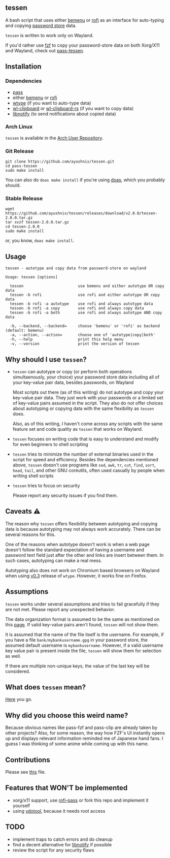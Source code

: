 ## tessen

A bash script that uses either [bemenu](https://github.com/Cloudef/bemenu) or
[rofi](https://github.com/lbonn/rofi) as an interface for auto-typing and copying [password
store](https://www.passwordstore.org/) data.

`tessen` is written to work only on Wayland.

If you'd rather use [fzf](https://github.com/junegunn/fzf) to copy your password-store data on both
Xorg/X11 and Wayland, check out [pass-tessen](https://github.com/ayushnix/pass-tessen).

## Installation

### Dependencies

- [pass](https://git.zx2c4.com/password-store/)
- either [bemenu](https://github.com/Cloudef/bemenu) or [rofi](https://github.com/lbonn/rofi)
- [wtype](https://github.com/atx/wtype) (if you want to auto-type data)
- [wl-clipboard](https://github.com/bugaevc/wl-clipboard) or
  [wl-clipboard-rs](https://github.com/YaLTeR/wl-clipboard-rs) (if you want to copy data)
- [libnotify](https://gitlab.gnome.org/GNOME/libnotify) (to send notifications about copied data)

### Arch Linux

`tessen` is available in the [Arch User Repository](https://aur.archlinux.org/packages/tessen/).

### Git Release

```
git clone https://github.com/ayushnix/tessen.git
cd pass-tessen
sudo make install
```

You can also do `doas make install` if you're using [doas](https://github.com/Duncaen/OpenDoas),
which you probably should.

### Stable Release

```
wget https://github.com/ayushnix/tessen/releases/download/v2.0.0/tessen-2.0.0.tar.gz
tar xvzf tessen-2.0.0.tar.gz
cd tessen-2.0.0
sudo make install
```

or, you know, `doas make install`.

## Usage

```
tessen - autotype and copy data from password-store on wayland

Usage: tessen [options]

  tessen                        use bemenu and either autotype OR copy data
  tessen -b rofi                use rofi and either autotype OR copy data
  tessen -b rofi -a autotype    use rofi and always autotype data
  tessen -b rofi -a copy        use rofi and always copy data
  tessen -b rofi -a both        use rofi and always autotype AND copy data

  -b, --backend, --backend=     choose 'bemenu' or 'rofi' as backend (default: bemenu)
  -a, --action, --action=       choose one of 'autotype|copy|both'
  -h, --help                    print this help menu
  -v, --version                 print the version of tessen
```

## Why should I use `tessen`?

- `tessen` can autotype or copy (or perform both operations simultaenously, your choice) your
  password store data including all of your key-value pair data, besides passwords, on Wayland

  Most scripts out there (as of this writing) do not autotype and copy your key-value pair data.
  They just work with your passwords or a limited set of key-value pairs assumed in the script. They
  also do not offer choices about autotyping or copying data with the same flexibility as `tessen`
  does.

  Also, as of this writing, I haven't come across any scripts with the same feature set and code
  quality as `tessen` that works on Wayland.

- `tessen` focuses on writing code that is easy to understand and modify for even beginners to shell
  scripting

- `tessen` tries to minimize the number of external binaries used in the script for speed and
  efficiency. Besides the dependencies mentioned above, `tessen` doesn't use programs like `sed`,
  `awk`, `tr`, `cut`, `find`, `sort`, `head`, `tail`, and other GNU coreutils, often used casually
  by people when writing shell scripts

- `tessen` tries to focus on security

  Please report any security issues if you find them.

## Caveats :warning:

The reason why `tessen` offers flexibility between autotyping and copying data is because autotyping
may not always work accurately. There can be several reasons for this.

One of the reasons when autotype doesn't work is when a web page doesn't follow the standard
expectation of having a username and password text field just after the other and links are insert
between them. In such cases, autotyping can make a real mess.

Autotyping also does not work on Chromium based browsers on Wayland when using
[v0.3](https://github.com/atx/wtype/releases/tag/v0.3) release of `wtype`. However, it works fine on
Firefox.

## Assumptions

`tessen` works under several assumptions and tries to fail gracefully if they are not met. Please
report any unexpected behavior.

The data organization format is assumed to be the same as mentioned on this
[page](https://www.passwordstore.org/). If valid key-value pairs aren't found, `tessen` will not
show them.

It is assumed that the name of the file itself is the username. For example, if you have a file
`bank/mybankusername.gpg` in your password store, the assumed default username is `mybankusername`.
However, if a valid username key value pair is present inside the file, `tessen` will show them for
selection as well.

If there are multiple non-unique keys, the value of the last key will be considered.

## What does `tessen` mean?

[Here](https://en.wikipedia.org/wiki/Japanese_war_fan) you go.

## Why did you choose this weird name?

Because obvious names like pass-fzf and pass-clip are already taken by other projects? Also, for
some reason, the way how FZF's UI instantly opens up and displays relevant information reminded me
of Japanese hand fans. I guess I was thinking of some anime while coming up with this name.

## Contributions

Please see [this](https://github.com/ayushnix/tessen/blob/master/CONTRIBUTING.md) file.

## Features that WON'T be implemented

- xorg/x11 support, use [rofi-pass](https://github.com/carnager/rofi-pass) or fork this repo and
  implement it yourself
- using [ydotool](https://github.com/ReimuNotMoe/ydotool), because it needs root access

## TODO

- implement traps to catch errors and do cleanup
- find a decent alternative for [libnotify](https://gitlab.gnome.org/GNOME/libnotify) if possible
- review the script for any security flaws
